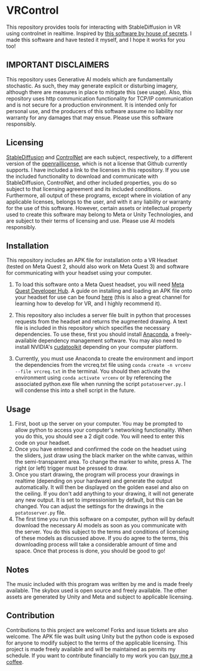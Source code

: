 # VRControl
This repository provides tools for interacting with StableDiffusion in VR using controlnet in realtime. Inspired by [this software by house of secrets](https://github.com/houseofsecrets/SdPaint/tree/main). I made this software and have tested it myself, and I hope it works for you too!     
  
## IMPORTANT DISCLAIMERS  
This repository uses Generative AI models which are fundamentally stochastic. As such, they may generate explicit or disturbing imagery, although there are measures in place to mitigate this (see usage). Also, this repository uses http communication functionality for TCP/IP communication and is not secure for a production environment. It is intended only for personal use, and the producers of this software assume no liability nor warranty for any damages that may ensue. Please use this software responsibly.  
## Licensing  
[StableDiffusion](https://huggingface.co/runwayml/stable-diffusion-v1-5) and [ControlNet](https://huggingface.co/lllyasviel/sd-controlnet-scribble) are each subject, respectively, to a different version of the [openrail](https://huggingface.co/spaces/CompVis/stable-diffusion-license)[license](https://huggingface.co/blog/open_rail), which is not a license that Github currently supports. I have included a link to the licenses in this repository. If you use the included functionality to download and communicate with StableDiffusion, ControlNet, and other included properties, you do so subject to that licensing agreement and its included conditions. Furthermore, all output of these programs, except where in violation of any applicable licenses, belongs to the user, and with it any liability or warranty for the use of this software. However, certain assets or intellectual property used to create this software may belong to Meta or Unity Technologies, and are subject to their terms of licensing and use. Please use AI models responsibly.   
## Installation  
This repository includes an APK file for installation onto a VR Headset (tested on Meta Quest 2, should also work on Meta Quest 3) and software for communicating with your headset using your computer.    
1. To load this software onto a Meta Quest headset, you will need [Meta Quest Developer Hub](https://developer.oculus.com/blog/meta-quest-developer-hub-mqdh-3-3/). A guide on installing and loading an APK file onto your headset for use can be found [here](https://youtu.be/MJjj-EzMVTc?t=81) (this is also a great channel for learning how to develop for VR, and I highly recommend it).   

2. This repository also includes a server file built in python that processes requests from the headset and returns the augmented drawing. A text file is included in this repository which specifies the necessary dependencies. To use these, first you should install [Anaconda](https://www.anaconda.com/download), a freely-available dependency management software. You may also need to install NVIDIA's [cudatoolkit](https://developer.nvidia.com/cuda-12-1-0-download-archive) depending on your computer platform.  
3. Currently, you must use Anaconda to create the environment and import the dependencies from the vrcreq.txt file using `conda create -n vrcenv --file vrcreq.txt` in the terminal. You should then activate the environment using `conda activate vrcenv` or by referencing the associated python.exe file when running the script `potatoserver.py`. I will condense this into a shell script in the future.       
## Usage
1. First, boot up the server on your computer. You may be prompted to allow python to access your computer's networking functionality. When you do this, you should see a 2 digit code. You will need to enter this code on your headset.   
2. Once you have entered and confirmed the code on the headset using the sliders, just draw using the black marker on the white canvas, within the semi-transparent area. To change the marker to white, press A. The right (or left) trigger must be pressed to draw.   
3. Once you start drawing, the program will process your drawings in realtime (depending on your hardware) and generate the output automatically. It will then be displayed on the golden easel and also on the ceiling. If you don't add anything to your drawing, it will not generate any new output. It is set to impressionism by default, but this can be changed. You can adjust the settings for the drawings in the `potatoserver.py` file.  
4. The first time you run this software on a computer, python will by default download the necessary AI models as soon as you communicate with the server. You do this subject to the terms and conditions of licensing of these models as discussed above. If you do agree to the terms, this downloading process will take a considerable amount of time and space. Once that process is done, you should be good to go!   
  
## Notes  
The music included with this program was written by me and is made freely available. The skybox used is open source and freely available. The other assets are generated by Unity and Meta and subject to applicable licensing.  
## Contribution  
Contributions to this project are welcome! Forks and issue tickets are also welcome. The APK file was built using Unity but the python code is exposed for anyone to modify subject to the terms of the applicable licensing. This project is made freely available and will be maintained as permits my schedule. If you want to contribute financially to my work you can [buy me a coffee](ko-fi.com).
